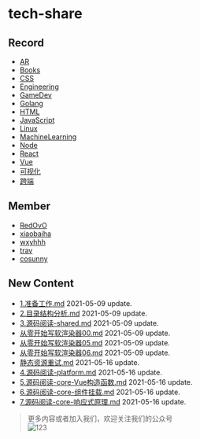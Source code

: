 
# tech-share

<!-- RECORD-START -->
## Record
* [AR](https://github.com/fff455/tech-share/tree/master/AR)
* [Books](https://github.com/fff455/tech-share/tree/master/Books)
* [CSS](https://github.com/fff455/tech-share/tree/master/CSS)
* [Engineering](https://github.com/fff455/tech-share/tree/master/Engineering)
* [GameDev](https://github.com/fff455/tech-share/tree/master/GameDev)
* [Golang](https://github.com/fff455/tech-share/tree/master/Golang)
* [HTML](https://github.com/fff455/tech-share/tree/master/HTML)
* [JavaScript](https://github.com/fff455/tech-share/tree/master/JavaScript)
* [Linux](https://github.com/fff455/tech-share/tree/master/Linux)
* [MachineLearning](https://github.com/fff455/tech-share/tree/master/MachineLearning)
* [Node](https://github.com/fff455/tech-share/tree/master/Node)
* [React](https://github.com/fff455/tech-share/tree/master/React)
* [Vue](https://github.com/fff455/tech-share/tree/master/Vue)
* [可视化](https://github.com/fff455/tech-share/tree/master/可视化)
* [跨端](https://github.com/fff455/tech-share/tree/master/跨端)
<!-- RECORD-END -->

<!-- MEMBER-START -->
## Member
* [RedOvO](https://github.com/RedOvO)
* [xiaobaiha](https://github.com/xiaobaiha)
* [wxyhhh](https://github.com/wxyhhh)
* [trav](https://github.com/travmygit)
* [cosunny](https://github.com/cosunny)
<!-- MEMBER-END -->

<!-- NEW CONTENT-START -->
## New Content
* [1.准备工作.md](https://github.com/fff455/tech-share/tree/master/Vue/Vue2.6.x源码阅读/1.准备工作.md) 2021-05-09 update.
* [2.目录结构分析.md](https://github.com/fff455/tech-share/tree/master/Vue/Vue2.6.x源码阅读/2.目录结构分析.md) 2021-05-09 update.
* [3.源码阅读-shared.md](https://github.com/fff455/tech-share/tree/master/Vue/Vue2.6.x源码阅读/3.源码阅读-shared.md) 2021-05-09 update.
* [从零开始写软渲染器00.md](https://github.com/fff455/tech-share/tree/master/GameDev/从零开始写软渲染器00.md) 2021-05-09 update.
* [从零开始写软渲染器05.md](https://github.com/fff455/tech-share/tree/master/GameDev/从零开始写软渲染器05.md) 2021-05-09 update.
* [从零开始写软渲染器06.md](https://github.com/fff455/tech-share/tree/master/GameDev/从零开始写软渲染器06.md) 2021-05-09 update.
* [静态资源重试.md](https://github.com/fff455/tech-share/tree/master/Engineering/静态资源重试.md) 2021-05-16 update.
* [4.源码阅读-platform.md](https://github.com/fff455/tech-share/tree/master/Vue/Vue2.6.x源码阅读/4.源码阅读-platform.md) 2021-05-16 update.
* [5.源码阅读-core-Vue构造函数.md](https://github.com/fff455/tech-share/tree/master/Vue/Vue2.6.x源码阅读/5.源码阅读-core-Vue构造函数.md) 2021-05-16 update.
* [6.源码阅读-core-组件挂载.md](https://github.com/fff455/tech-share/tree/master/Vue/Vue2.6.x源码阅读/6.源码阅读-core-组件挂载.md) 2021-05-16 update.
* [7.源码阅读-core-响应式原理.md](https://github.com/fff455/tech-share/tree/master/Vue/Vue2.6.x源码阅读/7.源码阅读-core-响应式原理.md) 2021-05-16 update.
<!-- NEW CONTENT-END -->

> 更多内容或者加入我们，欢迎关注我们的公众号  
> ![123](./Books/image/gzh.png)


